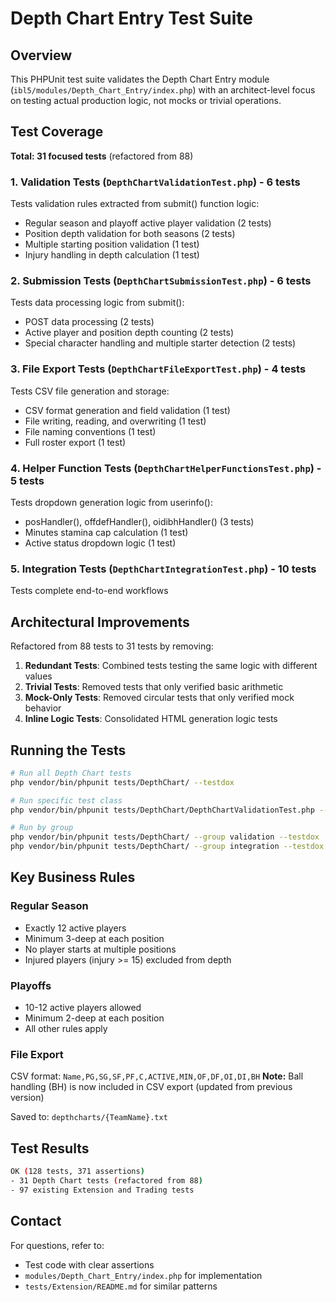 # Depth Chart Entry Test Suite

## Overview

This PHPUnit test suite validates the Depth Chart Entry module (`ibl5/modules/Depth_Chart_Entry/index.php`) with an architect-level focus on testing actual production logic, not mocks or trivial operations.

## Test Coverage

**Total: 31 focused tests** (refactored from 88)

### 1. Validation Tests (`DepthChartValidationTest.php`) - 6 tests
Tests validation rules extracted from submit() function logic:
- Regular season and playoff active player validation (2 tests)
- Position depth validation for both seasons (2 tests)
- Multiple starting position validation (1 test)
- Injury handling in depth calculation (1 test)

### 2. Submission Tests (`DepthChartSubmissionTest.php`) - 6 tests
Tests data processing logic from submit():
- POST data processing (2 tests)
- Active player and position depth counting (2 tests)
- Special character handling and multiple starter detection (2 tests)

### 3. File Export Tests (`DepthChartFileExportTest.php`) - 4 tests
Tests CSV file generation and storage:
- CSV format generation and field validation (1 test)
- File writing, reading, and overwriting (1 test)
- File naming conventions (1 test)
- Full roster export (1 test)

### 4. Helper Function Tests (`DepthChartHelperFunctionsTest.php`) - 5 tests
Tests dropdown generation logic from userinfo():
- posHandler(), offdefHandler(), oidibhHandler() (3 tests)
- Minutes stamina cap calculation (1 test)
- Active status dropdown logic (1 test)

### 5. Integration Tests (`DepthChartIntegrationTest.php`) - 10 tests
Tests complete end-to-end workflows

## Architectural Improvements

Refactored from 88 tests to 31 tests by removing:
1. **Redundant Tests**: Combined tests testing the same logic with different values
2. **Trivial Tests**: Removed tests that only verified basic arithmetic
3. **Mock-Only Tests**: Removed circular tests that only verified mock behavior
4. **Inline Logic Tests**: Consolidated HTML generation logic tests

## Running the Tests

```bash
# Run all Depth Chart tests
php vendor/bin/phpunit tests/DepthChart/ --testdox

# Run specific test class
php vendor/bin/phpunit tests/DepthChart/DepthChartValidationTest.php --testdox

# Run by group
php vendor/bin/phpunit tests/DepthChart/ --group validation --testdox
php vendor/bin/phpunit tests/DepthChart/ --group integration --testdox
```

## Key Business Rules

### Regular Season
- Exactly 12 active players
- Minimum 3-deep at each position
- No player starts at multiple positions
- Injured players (injury >= 15) excluded from depth

### Playoffs
- 10-12 active players allowed
- Minimum 2-deep at each position
- All other rules apply

### File Export
CSV format: `Name,PG,SG,SF,PF,C,ACTIVE,MIN,OF,DF,OI,DI,BH`
**Note:** Ball handling (BH) is now included in CSV export (updated from previous version)

Saved to: `depthcharts/{TeamName}.txt`

## Test Results

```bash
OK (128 tests, 371 assertions)
- 31 Depth Chart tests (refactored from 88)
- 97 existing Extension and Trading tests
```

## Contact

For questions, refer to:
- Test code with clear assertions
- `modules/Depth_Chart_Entry/index.php` for implementation
- `tests/Extension/README.md` for similar patterns
